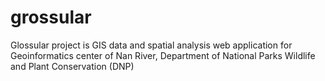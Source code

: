 # grossular

Glossular project is GIS data and spatial analysis web application for Geoinformatics center of Nan River, Department of National Parks Wildlife and Plant Conservation (DNP)
